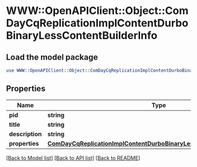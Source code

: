 # WWW::OpenAPIClient::Object::ComDayCqReplicationImplContentDurboBinaryLessContentBuilderInfo

## Load the model package
```perl
use WWW::OpenAPIClient::Object::ComDayCqReplicationImplContentDurboBinaryLessContentBuilderInfo;
```

## Properties
Name | Type | Description | Notes
------------ | ------------- | ------------- | -------------
**pid** | **string** |  | [optional] 
**title** | **string** |  | [optional] 
**description** | **string** |  | [optional] 
**properties** | [**ComDayCqReplicationImplContentDurboBinaryLessContentBuilderProperties**](ComDayCqReplicationImplContentDurboBinaryLessContentBuilderProperties.md) |  | [optional] 

[[Back to Model list]](../README.md#documentation-for-models) [[Back to API list]](../README.md#documentation-for-api-endpoints) [[Back to README]](../README.md)


